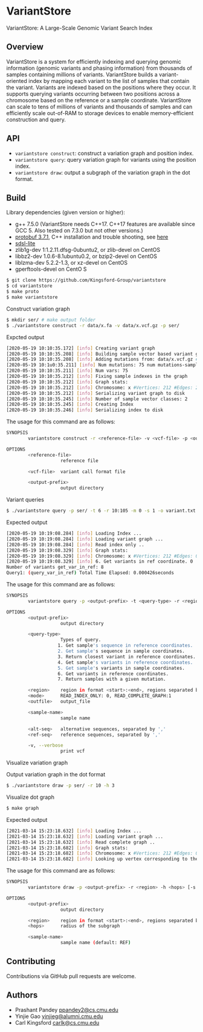 # VariantStore

VariantStore: A Large-Scale Genomic Variant Search Index

Overview
--------

VariantStore is a system for efficiently indexing and querying genomic
information (genomic variants and phasing information) from thousands of samples
containing millions of variants. VariantStore builds a variant-oriented index by
mapping each variant to the list of samples that contain the variant.  Variants
are indexed based on the positions where they occur. It supports querying
variants occurring between two positions across a chromosome based on the
reference or a sample coordinate. VariantStore can scale to tens of millions of
variants and thousands of samples and can efficiently scale out-of-RAM to
storage devices to enable memory-efficient construction and query.

API
--------
* `variantstore construct`: construct a variation graph and position index.
* `variantstore query`: query variation graph for variants using the position index.
* `variantstore draw`:  output a subgraph of the variation graph in the dot format.

Build
-------
Library dependencies (given version or higher):
- g++ 7.5.0 (VariantStore needs C++17. C++17 features are available since GCC 5. Also tested on 7.3.0 but not other versions.)
- [protobuf 3.7.1](https://github.com/protocolbuffers/protobuf), C++ installation and trouble shooting, see [here](https://github.com/protocolbuffers/protobuf/blob/master/src/README.md)
- [sdsl-lite](https://github.com/simongog/sdsl-lite)
- zlib1g-dev 1:1.2.11.dfsg-0ubuntu2, or zlib-devel on CentOS
- libbz2-dev 1.0.6-8.1ubuntu0.2, or bzip2-devel on CentOS
- liblzma-dev 5.2.2-1.3, or xz-devel on CentOS
- gperftools-devel on CentO
S
```bash
$ git clone https://github.com/Kingsford-Group/variantstore
$ cd variantstore
$ make proto
$ make variantstore
```

Construct variation graph

```bash
$ mkdir ser/ # make output folder
$ ./variantstore construct -r data/x.fa -v data/x.vcf.gz -p ser/
```

Expcted output
```bash
[2020-05-19 10:10:35.172] [info] Creating variant graph
[2020-05-19 10:10:35.208] [info] Building sample vector based variant graph.
[2020-05-19 10:10:35.208] [info] Adding mutations from: data/x.vcf.gz #Samples: 1
[2020-05-19 10:1u0:35.211] [info] Num mutations: 75 num mutations-sample: 75
[2020-05-19 10:10:35.211] [info] Num vars: 75
[2020-05-19 10:10:35.212] [info] Fixing sample indexes in the graph
[2020-05-19 10:10:35.212] [info] Graph stats:
[2020-05-19 10:10:35.212] [info] Chromosome: x #Vertices: 212 #Edges: 287 Seq length: 1074
[2020-05-19 10:10:35.212] [info] Serializing variant graph to disk
[2020-05-19 10:10:35.245] [info] Number of sample vector classes: 2
[2020-05-19 10:10:35.245] [info] Creating Index
[2020-05-19 10:10:35.246] [info] Serializing index to disk
```

The usage for this command are as follows:

```bash
SYNOPSIS
        variantstore construct -r <reference-file> -v <vcf-file> -p <output-prefix>

OPTIONS
        <reference-file>
                    reference file

        <vcf-file>  variant call format file

        <output-prefix>
                    output directory
```

Variant queries

```bash
$ ./variantstore query -p ser/ -t 6 -r 10:105 -m 0 -s 1 -o variant.txt -v
```

Expected output
```bash
[2020-05-19 10:19:08.284] [info] Loading Index ...
[2020-05-19 10:19:08.284] [info] Loading variant graph ...
[2020-05-19 10:19:08.284] [info] Read index only ..
[2020-05-19 10:19:08.329] [info] Graph stats:
[2020-05-19 10:19:08.329] [info] Chromosome: x #Vertices: 212 #Edges: 0 Seq length: 1074
[2020-05-19 10:19:08.329] [info] 6. Get variants in ref coordinate. 0
Number of variants get_var_in_ref: 8
Query1: (query_var_in_ref) Total Time Elapsed: 0.000426seconds
```

The usage for this command are as follows:

```bash
SYNOPSIS
        variantstore query -p <output-prefix> -t <query-type> -r <region> -m <mode> [-o <outfile>] [-s <sample-name>] [-a <alt-seq>] [-b <ref-seq>] [-v]

OPTIONS
        <output-prefix>
                    output directory

        <query-type>
                    Types of query.
                   1. Get sample's sequence in reference coordinates.
                   2. Get sample's sequence in sample coordinates.
                   3. Return closest variant in reference coordinates.
                   4. Get sample's variants in reference coordinates.
                   5. Get sample's variants in sample coordinates.
                   6. Get variants in reference coordinates.
                   7. Return samples with a given mutation.

        <region>    region in format <start>:<end>, regions separated by ','
        <mode>      READ_INDEX_ONLY: 0, READ_COMPLETE_GRAPH:1
        <outfile>   output_file

        <sample-name>
                    sample name

        <alt-seq>   alternative sequences, separated by ','
        <ref-seq>   reference sequences, separated by ','

        -v, --verbose
                    print vcf
```

Visualize variation graph

Output variation graph in the dot format

```bash
$ ./variantstore draw -p ser/ -r 10 -h 3
```

Visualize dot graph

```bash
$ make graph
```

Expected output
```bash
[2021-03-14 15:23:18.632] [info] Loading Index ...
[2021-03-14 15:23:18.632] [info] Loading variant graph ...
[2021-03-14 15:23:18.632] [info] Read complete graph ..
[2021-03-14 15:23:18.682] [info] Graph stats:
[2021-03-14 15:23:18.682] [info] Chromosome: x #Vertices: 212 #Edges: 0 Seq length: 1074
[2021-03-14 15:23:18.682] [info] Looking up vertex corresponding to the queried region
```

The usage for this command are as follows:

```bash
SYNOPSIS
        variantstore draw -p <output-prefix> -r <region> -h <hops> [-s <sample-name>] [-o <outfile>]

OPTIONS
        <output-prefix>
                    output directory

        <region>    region in format <start>:<end>, regions separated by ','
        <hops>      radius of the subgraph

        <sample-name>
                    sample name (default: REF)

```



Contributing
------------
Contributions via GitHub pull requests are welcome.


Authors
-------
- Prashant Pandey <ppandey2@cs.cmu.edu>
- Yinjie Gao <yinjieg@alumni.cmu.edu>
- Carl Kingsford <carlk@cs.cmu.edu>
